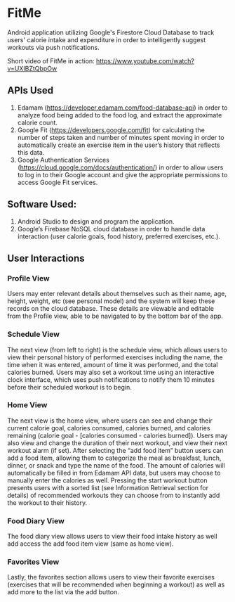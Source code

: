 # FitMe
Android application utilizing Google's Firestore Cloud Database to track users' calorie intake and expenditure in order to intelligently suggest workouts via push notifications.

Short video of FitMe in action: https://www.youtube.com/watch?v=UXIBZtQbpOw 

## APIs Used
1. Edamam (https://developer.edamam.com/food-database-api) in order to analyze food being added to the food log, and extract the approximate calorie count. 
2. Google Fit (https://developers.google.com/fit) for calculating the number of steps taken and number of minutes spent moving in order to automatically create an exercise item in the user’s history that reflects this data.
3. Google Authentication Services (https://cloud.google.com/docs/authentication/) in order to allow users to log in to their Google account and give the appropriate permissions to access Google Fit services.

## Software Used: 
1. Android Studio to design and program the application.
2. Google’s Firebase NoSQL cloud database in order to handle data interaction (user calorie goals, food history, preferred exercises, etc.).

## User Interactions

### Profile View
Users may enter relevant details about themselves such as their name, age, height, weight, etc (see personal model) and the 
system will keep these records on the cloud database. These details are viewable and editable from the Profile view, able to be navigated 
to by the bottom bar of the app. 

### Schedule View
The next view (from left to right) is the schedule view, which allows users to view their personal history of performed 
exercises including the name, the time when it was entered, amount of time it was performed, and the total calories burned. Users may also 
set a workout time using an interactive clock interface, which uses push notifications to notify them 10 minutes before their scheduled workout is to begin. 

### Home View
The next view is the home view, where users can see and change their current calorie goal, calories consumed, calories burned, and calories remaining 
(calorie goal - [calories consumed - calories burned]). Users may also view and change the duration of their next workout, and view their next workout alarm (if set). 
After selecting the “add food item” button users can add a food item, allowing them to categorize the meal as breakfast, lunch, dinner, or snack and type the name of the food. 
The amount of calories will automatically be filled in from Edamam API data, but users may choose to manually enter the calories as well. Pressing the start workout button presents 
users with a sorted list (see Information Retrieval section for details) of recommended workouts they can choose from to instantly add the workout to their history. 

### Food Diary View
The food diary view allows users to view their food intake history as well add access the add food item view (same as home view). 

### Favorites View
Lastly, the favorites section allows users to view their favorite exercises (exercises that will be recommended when beginning a workout) as well as add more to the list via the add button. 
